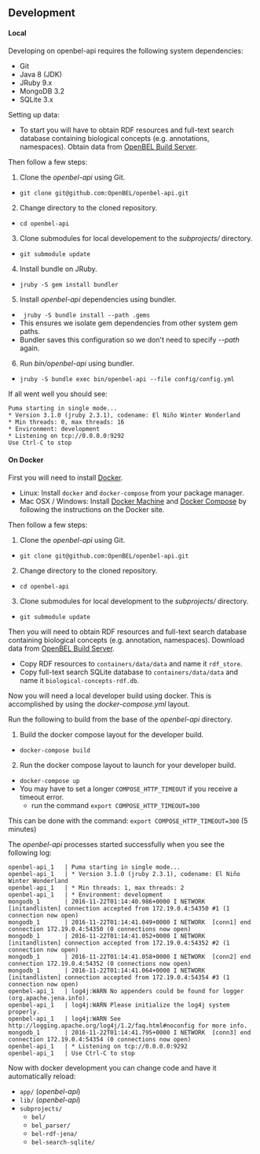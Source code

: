 ## Development

#### Local

Developing on openbel-api requires the following system dependencies:

- Git
- Java 8 (JDK)
- JRuby 9.x
- MongoDB 3.2
- SQLite 3.x

Setting up data:

- To start you will have to obtain RDF resources and full-text search
  database containing biological concepts (e.g. annotations, namespaces).
  Obtain data from [OpenBEL Build Server](https://build.openbel.org/browse/OR).

Then follow a few steps:

1. Clone the *openbel-api* using Git.
  - `git clone git@github.com:OpenBEL/openbel-api.git`
2. Change directory to the cloned repository.
  - `cd openbel-api`
3. Clone submodules for local developement to the *subprojects/* directory.
  - `git submodule update`
4. Install bundle on JRuby.
  - `jruby -S gem install bundler`
5. Install *openbel-api* dependencies using bundler.
  - ` jruby -S bundle install --path .gems`
  - This ensures we isolate gem dependencies from other system gem paths.
  - Bundler saves this configuration so we don't need to specify *--path*
    again.
6. Run *bin/openbel-api* using bundler.
  - `jruby -S bundle exec bin/openbel-api --file config/config.yml`

If all went well you should see:

```
Puma starting in single mode...
* Version 3.1.0 (jruby 2.3.1), codename: El Niño Winter Wonderland
* Min threads: 0, max threads: 16
* Environment: development
* Listening on tcp://0.0.0.0:9292
Use Ctrl-C to stop
```

#### On Docker

First you will need to install [Docker](https://www.docker.com/).

- Linux: Install `docker` and `docker-compose` from your package manager.
- Mac OSX / Windows: Install [Docker Machine](https://docs.docker.com/machine/install-machine/) and
  [Docker Compose](https://docs.docker.com/compose/install/) by following the instructions on the Docker site.

Then follow a few steps:

1. Clone the *openbel-api* using Git.
  - `git clone git@github.com:OpenBEL/openbel-api.git`
2. Change directory to the cloned repository.
  - `cd openbel-api`
3. Clone submodules for local development to the *subprojects/* directory.
  - `git submodule update`

Then you will need to obtain RDF resources and full-text search database containing
biological concepts (e.g. annotation, namespaces). Download data from
[OpenBEL Build Server](https://build.openbel.org/browse/OR).

- Copy RDF resources to `containers/data/data` and name it `rdf_store`.
- Copy full-text search SQLite database to `containers/data/data` and name it `biological-concepts-rdf.db`.

Now you will need a local developer build using docker. This is accomplished by using
the *docker-compose.yml* layout.

Run the following to build from the base of the *openbel-api* directory.

1. Build the docker compose layout for the developer build.
  - `docker-compose build`
2. Run the docker compose layout to launch for your developer build.
  - `docker-compose up`
  - You may have to set a longer `COMPOSE_HTTP_TIMEOUT` if you receive a timeout error.
    - run the command `export COMPOSE_HTTP_TIMEOUT=300`

This can be done with the command: `export COMPOSE_HTTP_TIMEOUT=300` (5 minutes)

The *openbel-api* processes started successfully when you see the following log:

```
openbel-api_1   | Puma starting in single mode...
openbel-api_1   | * Version 3.1.0 (jruby 2.3.1), codename: El Niño Winter Wonderland
openbel-api_1   | * Min threads: 1, max threads: 2
openbel-api_1   | * Environment: development
mongodb_1       | 2016-11-22T01:14:40.986+0000 I NETWORK  [initandlisten] connection accepted from 172.19.0.4:54350 #1 (1 connection now open)
mongodb_1       | 2016-11-22T01:14:41.049+0000 I NETWORK  [conn1] end connection 172.19.0.4:54350 (0 connections now open)
mongodb_1       | 2016-11-22T01:14:41.052+0000 I NETWORK  [initandlisten] connection accepted from 172.19.0.4:54352 #2 (1 connection now open)
mongodb_1       | 2016-11-22T01:14:41.058+0000 I NETWORK  [conn2] end connection 172.19.0.4:54352 (0 connections now open)
mongodb_1       | 2016-11-22T01:14:41.064+0000 I NETWORK  [initandlisten] connection accepted from 172.19.0.4:54354 #3 (1 connection now open)
openbel-api_1   | log4j:WARN No appenders could be found for logger (org.apache.jena.info).
openbel-api_1   | log4j:WARN Please initialize the log4j system properly.
openbel-api_1   | log4j:WARN See http://logging.apache.org/log4j/1.2/faq.html#noconfig for more info.
mongodb_1       | 2016-11-22T01:14:41.795+0000 I NETWORK  [conn3] end connection 172.19.0.4:54354 (0 connections now open)
openbel-api_1   | * Listening on tcp://0.0.0.0:9292
openbel-api_1   | Use Ctrl-C to stop
```

Now with docker development you can change code and have it automatically reload:

- `app/` (*openbel-api*)
- `lib/` (*openbel-api*)
- `subprojects/`
  - `bel/`
  - `bel_parser/`
  - `bel-rdf-jena/`
  - `bel-search-sqlite/`
